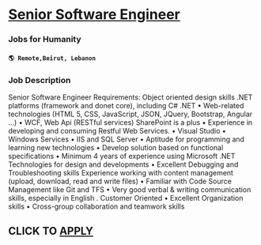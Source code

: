 # [Senior Software Engineer](https://www.remotewlb.com/apply/senior-software-engineer-116137)  
### Jobs for Humanity  
#### `🌎 Remote,Beirut, Lebanon`  

### **Job Description**

Senior Software Engineer Requirements: Object oriented design skills .NET platforms (framework and donet core), including C# .NET • Web-related technologies (HTML 5, CSS, JavaScript, JSON, JQuery, Bootstrap, Angular ...) • WCF, Web Api (RESTful services) SharePoint is a plus • Experience in developing and consuming Restful Web Services. • Visual Studio • Windows Services • IIS and SQL Server • Aptitude for programming and learning new technologies • Develop solution based on functional specifications • Minimum 4 years of experience using Microsoft .NET Technologies for design and developments • Excellent Debugging and Troubleshooting skills Experience working with content management (upload, download, read and write files) • Familiar with Code Source Management like Git and TFS • Very good verbal & writing communication skills, especially in English . Customer Oriented • Excellent Organization skills • Cross-group collaboration and teamwork skills

  
## CLICK TO [APPLY](https://www.remotewlb.com/apply/senior-software-engineer-116137)

